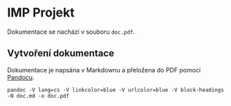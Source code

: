 # IMP Projekt

Dokumentace se nachází v souboru `doc.pdf`.

## Vytvoření dokumentace

Dokumentace je napsána v Markdownu a přeložena do PDF pomocí [Pandocu](https://pandoc.org/).

```
pandoc -V lang=cs -V linkcolor=blue -V urlcolor=blue -V block-headings -N doc.md -o doc.pdf
```
